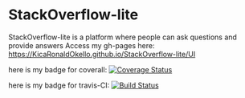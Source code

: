 # StackOverflow-lite
StackOverflow-lite is a platform where people can ask questions and provide answers
Access my gh-pages here: https://KicaRonaldOkello.github.io/StackOverflow-lite/UI

here is my badge for coverall: [![Coverage Status](https://coveralls.io/repos/github/KicaRonaldOkello/StackOverflow-lite/badge.svg)](https://coveralls.io/github/KicaRonaldOkello/StackOverflow-lite)

here is my badge for travis-CI: [![Build Status](https://travis-ci.org/KicaRonaldOkello/StackOverflow-lite.svg?branch=master)](https://travis-ci.org/KicaRonaldOkello/StackOverflow-lite)

